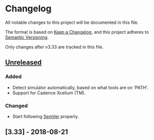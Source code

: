 # Changelog
All notable changes to this project will be documented in this file.

The format is based on [Keep a Changelog](https://keepachangelog.com/en/1.0.0/),
and this project adheres to [Semantic Versioning](https://semver.org/spec/v2.0.0.html).

Only changes after v3.33 are tracked in this file.


## [Unreleased]

### Added
- Detect simulator automatically, based on what tools are on 'PATH'.
- Support for Cadence Xcelium (TM).

### Changed
- Start following [SemVer](https://semver.org) properly.


## [3.33] - 2018-08-21


[unreleased]: https://github.com/tudortimi/svunit/compare/v3.33...HEAD

